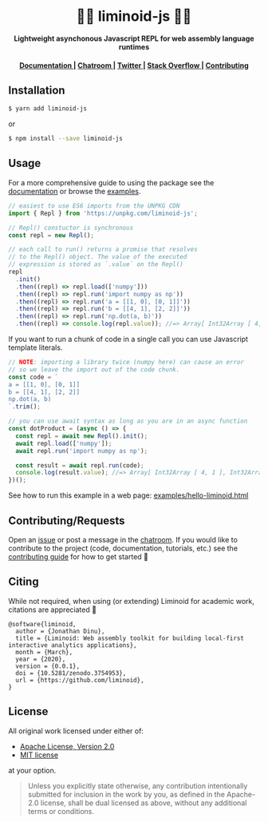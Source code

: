 <div align="center">

  <h1>🔵🔴 liminoid-js 🔴🔵</h1>

<strong>Lightweight asynchonous Javascript REPL for web assembly language runtimes</strong>

</div>

<div align="center">
  <h4>
    <a href="https://liminoid.io/reference/javascript/">
      Documentation
    </a>
    <span> | </span>
    <a href="https://discord.gg/e2vxBhu">
      Chatroom
    </a>
    <span> | </span>
    <a href="https://twitter.com/liminoid_io">
      Twitter
    </a>
    <span> | </span>
    <a href="https://stackoverflow.com/questions/tagged/liminoid">
      Stack Overflow
    </a>
    <span> | </span>
    <a href="https://liminoid.io/contributing/">
      Contributing
    </a>
  </h4>
</div>

## Installation

```sh
$ yarn add liminoid-js
```

or

```sh
$ npm install --save liminoid-js
```

## Usage

For a more comprehensive guide to using the package see the [documentation](https://liminoid.io/reference/javascript/) or browse the [examples](examples).

```js
// easiest to use ES6 imports from the UNPKG CDN
import { Repl } from 'https://unpkg.com/liminoid-js';

// Repl() constuctor is synchronous
const repl = new Repl();

// each call to run() returns a promise that resolves
// to the Repl() object. The value of the executed
// expression is stored as `.value` on the Repl()
repl
  .init()
  .then((repl) => repl.load(['numpy']))
  .then((repl) => repl.run('import numpy as np'))
  .then((repl) => repl.run('a = [[1, 0], [0, 1]]'))
  .then((repl) => repl.run('b = [[4, 1], [2, 2]]'))
  .then((repl) => repl.run('np.dot(a, b)'))
  .then((repl) => console.log(repl.value)); //=> Array[ Int32Array [ 4, 1 ], Int32Array [ 2, 2 ] ]
```

If you want to run a chunk of code in a single call you can use Javascript template literals.

```js
// NOTE: importing a library twice (numpy here) can cause an error
// so we leave the import out of the code chunk.
const code = `
a = [[1, 0], [0, 1]]
b = [[4, 1], [2, 2]]
np.dot(a, b)
`.trim();

// you can use await syntax as long as you are in an async function
const dotProduct = (async () => {
  const repl = await new Repl().init();
  await repl.load(['numpy']);
  await repl.run('import numpy as np');

  const result = await repl.run(code);
  console.log(result.value); //=> Array[ Int32Array [ 4, 1 ], Int32Array [ 2, 2 ] ]
})();
```

See how to run this example in a web page: [examples/hello-liminoid.html](examples/hello-liminoid.html)

## Contributing/Requests

Open an [issue](https://github.com/liminoid/liminoid-js/issues) or post a message in the [chatroom](https://discord.gg/e2vxBhu). If you would like to contribute to the project (code, documentation, tutorials, etc.) see the [contributing guide](https://liminoid.io/contributing/) for how to get started 🙌

## Citing

While not required, when using (or extending) Liminoid for academic work, citations are appreciated 🙏

```
@software{liminoid,
  author = {Jonathan Dinu},
  title = {Liminoid: Web assembly toolkit for building local-first interactive analytics applications},
  month = {March},
  year = {2020},
  version = {0.0.1},
  doi = {10.5281/zenodo.3754953},
  url = {https://github.com/liminoid},
}
```

## License

All original work licensed under either of:

- [Apache License, Version 2.0](http://www.apache.org/licenses/LICENSE-2.0)
- [MIT license](http://opensource.org/licenses/MIT)

at your option.

> Unless you explicitly state otherwise, any contribution intentionally submitted for inclusion in the work by you, as defined in the Apache-2.0 license, shall be dual licensed as above, without any additional terms or conditions.
